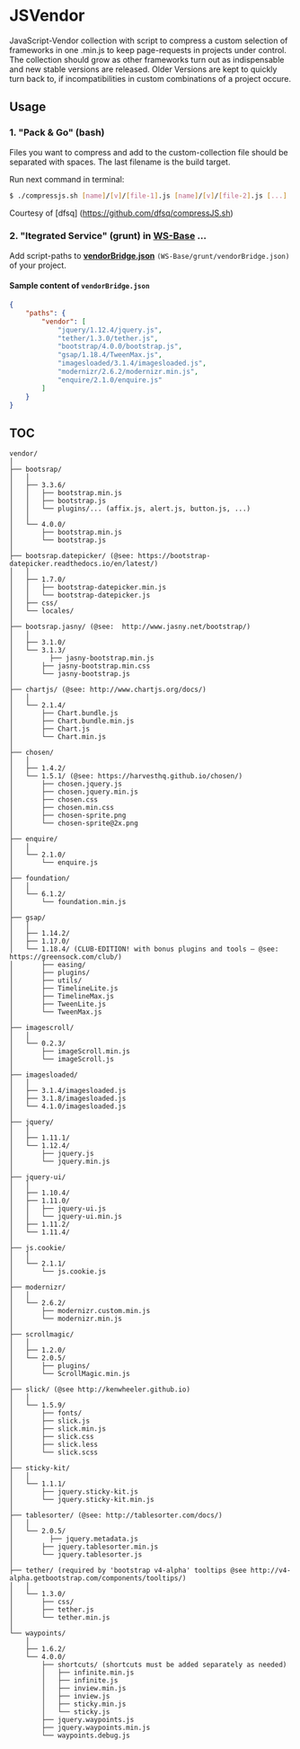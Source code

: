 # JSVendor
JavaScript-Vendor collection with script to compress a custom selection of frameworks in one .min.js to keep page-requests in projects under control. The collection should grow as other frameworks turn out as indispensable and new stable versions are released. Older Versions are kept to quickly turn back to, if incompatibilities in custom combinations of a project occure.

## Usage

### 1. "Pack & Go" (bash)    
Files you want to compress and add to the custom-collection file should be separated with spaces. The last filename is the build target.

Run next command in terminal:

```bash
$ ./compressjs.sh [name]/[v]/[file-1].js [name]/[v]/[file-2].js [...] ../[dest]/[target].min.js
```
Courtesy of [dfsq] (https://github.com/dfsq/compressJS.sh)

### 2. "Itegrated Service" (grunt) in [WS-Base](https://github.com/SirAnselot/WS-Base/) ...
Add script-paths to [**vendorBridge.json**](https://github.com/SirAnselot/WS-Base/blob/master/grunt/vendorBridge.json)  `(WS-Base/grunt/vendorBridge.json)` of your project.

#### Sample content of `vendorBridge.json` 
```json
{
    "paths": {
		"vendor": [
			"jquery/1.12.4/jquery.js",
			"tether/1.3.0/tether.js",
			"bootstrap/4.0.0/bootstrap.js",
			"gsap/1.18.4/TweenMax.js",
			"imagesloaded/3.1.4/imagesloaded.js",
			"modernizr/2.6.2/modernizr.min.js",
			"enquire/2.1.0/enquire.js"
		]
  	}
}
```


## TOC
```
vendor/
│
├── bootsrap/
│   │
│   ├── 3.3.6/
│   │   ├── bootstrap.min.js
│   │   ├── bootstrap.js
│   │   └── plugins/... (affix.js, alert.js, button.js, ...)
│   │
│   └── 4.0.0/
│       ├── bootstrap.min.js
│       └── bootstrap.js
│
├── bootsrap.datepicker/ (@see: https://bootstrap-datepicker.readthedocs.io/en/latest/)
│   │
│   ├── 1.7.0/  
│   │   ├── bootstrap-datepicker.min.js
│   │   └── bootstrap-datepicker.js
│   ├── css/
│   └── locales/
│
├── bootsrap.jasny/ (@see:	http://www.jasny.net/bootstrap/)
│   │
│   ├── 3.1.0/
│   └── 3.1.3/  
│		  ├── jasny-bootstrap.min.js
│       ├── jasny-bootstrap.min.css
│       └── jasny-bootstrap.js
│
├── chartjs/ (@see: http://www.chartjs.org/docs/)
│   │
│   └── 2.1.4/
│       ├── Chart.bundle.js
│       ├── Chart.bundle.min.js
│       ├── Chart.js
│       └── Chart.min.js
│
├── chosen/   
│   │
│   ├── 1.4.2/
│   └── 1.5.1/ (@see: https://harvesthq.github.io/chosen/)
│       ├── chosen.jquery.js
│       ├── chosen.jquery.min.js
│       ├── chosen.css
│       ├── chosen.min.css
│       ├── chosen-sprite.png
│       └── chosen-sprite@2x.png
│
├── enquire/  
│   │
│   └── 2.1.0/
│       └── enquire.js
│
├── foundation/  
│   │
│   └── 6.1.2/
│       └── foundation.min.js    
│
├── gsap/   
│   │
│   ├── 1.14.2/
│   ├── 1.17.0/
│   └── 1.18.4/ (CLUB-EDITION! with bonus plugins and tools – @see: https://greensock.com/club/)
│       ├── easing/
│       ├── plugins/
│       ├── utils/
│       ├── TimelineLite.js
│       ├── TimelineMax.js
│       ├── TweenLite.js
│       └── TweenMax.js
│
├── imagescroll/  
│   │
│   └── 0.2.3/
│       ├── imageScroll.min.js
│       └── imageScroll.js
│
├── imagesloaded/   
│   │
│   ├── 3.1.4/imagesloaded.js
│   ├── 3.1.8/imagesloaded.js
│   └── 4.1.0/imagesloaded.js
│
├── jquery/
│   │   
│   ├── 1.11.1/
│   └── 1.12.4/
│       ├── jquery.js
│       └── jquery.min.js
│
├── jquery-ui/
│   │   
│   ├── 1.10.4/
│   ├── 1.11.0/
│   │   ├── jquery-ui.js
│   │   └── jquery-ui.min.js                
│   ├── 1.11.2/
│   └── 1.11.4/
│
├── js.cookie/  
│   │
│   └── 2.1.1/
│       └── js.cookie.js
│
├── modernizr/  
│   │
│   └── 2.6.2/
│       ├── modernizr.custom.min.js
│       └── modernizr.min.js
│
├── scrollmagic/    
│   │
│   ├── 1.2.0/
│   └── 2.0.5/
│       ├── plugins/
│       └── ScrollMagic.min.js
│
├── slick/ (@see http://kenwheeler.github.io)
│   │
│   └── 1.5.9/
│       ├── fonts/
│       ├── slick.js
│       ├── slick.min.js
│       ├── slick.css
│       ├── slick.less
│       └── slick.scss
│
├── sticky-kit/  
│   │
│   └── 1.1.1/
│       ├── jquery.sticky-kit.js
│       └── jquery.sticky-kit.min.js
│
├── tablesorter/ (@see:	http://tablesorter.com/docs/)
│   │
│   └── 2.0.5/
│		  ├── jquery.metadata.js
│       ├── jquery.tablesorter.min.js
│       └── jquery.tablesorter.js
│
├── tether/ (required by 'bootstrap v4-alpha' tooltips @see http://v4-alpha.getbootstrap.com/components/tooltips/)
│   │
│   └── 1.3.0/
│       ├── css/
│       ├── tether.js
│       └── tether.min.js
│
└── waypoints/
    │
    ├── 1.6.2/
    └── 4.0.0/
        ├── shortcuts/ (shortcuts must be added separately as needed)
        │   ├── infinite.min.js
        │   ├── infinite.js
        │   ├── inview.min.js
        │   ├── inview.js
        │   ├── sticky.min.js
        │   └── sticky.js
        ├── jquery.waypoints.js     
        ├── jquery.waypoints.min.js
        └── waypoints.debug.js  	

```
